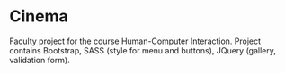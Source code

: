 # Cinema
Faculty project for the course Human-Computer Interaction. Project contains Bootstrap, SASS (style for menu and buttons), JQuery (gallery, validation form).
